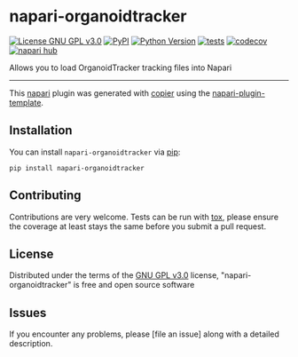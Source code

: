 # napari-organoidtracker

[![License GNU GPL v3.0](https://img.shields.io/pypi/l/napari-organoidtracker.svg?color=green)](https://github.com/RodriguezColmanLab/napari-organoidtracker/raw/main/LICENSE)
[![PyPI](https://img.shields.io/pypi/v/napari-organoidtracker.svg?color=green)](https://pypi.org/project/napari-organoidtracker)
[![Python Version](https://img.shields.io/pypi/pyversions/napari-organoidtracker.svg?color=green)](https://python.org)
[![tests](https://github.com/RodriguezColmanLab/napari-organoidtracker/workflows/tests/badge.svg)](https://github.com/RodriguezColmanLab/napari-organoidtracker/actions)
[![codecov](https://codecov.io/gh/RodriguezColmanLab/napari-organoidtracker/branch/main/graph/badge.svg)](https://codecov.io/gh/RodriguezColmanLab/napari-organoidtracker)
[![napari hub](https://img.shields.io/endpoint?url=https://api.napari-hub.org/shields/napari-organoidtracker)](https://napari-hub.org/plugins/napari-organoidtracker)

Allows you to load OrganoidTracker tracking files into Napari

----------------------------------

This [napari] plugin was generated with [copier] using the [napari-plugin-template].

<!--
Don't miss the full getting started guide to set up your new package:
https://github.com/napari/napari-plugin-template#getting-started

and review the napari docs for plugin developers:
https://napari.org/stable/plugins/index.html
-->

## Installation

You can install `napari-organoidtracker` via [pip]:

    pip install napari-organoidtracker




## Contributing

Contributions are very welcome. Tests can be run with [tox], please ensure
the coverage at least stays the same before you submit a pull request.

## License

Distributed under the terms of the [GNU GPL v3.0] license,
"napari-organoidtracker" is free and open source software

## Issues

If you encounter any problems, please [file an issue] along with a detailed description.

[napari]: https://github.com/napari/napari
[copier]: https://copier.readthedocs.io/en/stable/
[@napari]: https://github.com/napari
[MIT]: http://opensource.org/licenses/MIT
[BSD-3]: http://opensource.org/licenses/BSD-3-Clause
[GNU GPL v3.0]: http://www.gnu.org/licenses/gpl-3.0.txt
[GNU LGPL v3.0]: http://www.gnu.org/licenses/lgpl-3.0.txt
[Apache Software License 2.0]: http://www.apache.org/licenses/LICENSE-2.0
[Mozilla Public License 2.0]: https://www.mozilla.org/media/MPL/2.0/index.txt
[napari-plugin-template]: https://github.com/napari/napari-plugin-template

[napari]: https://github.com/napari/napari
[tox]: https://tox.readthedocs.io/en/latest/
[pip]: https://pypi.org/project/pip/
[PyPI]: https://pypi.org/
